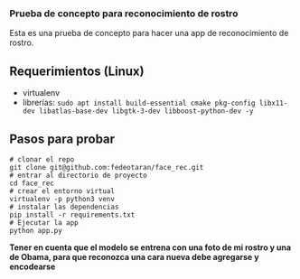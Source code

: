 ### Prueba de concepto para reconocimiento de rostro

Esta es una prueba de concepto para hacer una app de reconocimiento de rostro.

## Requerimientos (Linux)

- virtualenv
- librerías: `sudo apt install build-essential cmake pkg-config libx11-dev libatlas-base-dev libgtk-3-dev libboost-python-dev -y`

## Pasos para probar

```
# clonar el repo
git clone git@github.com:fedeotaran/face_rec.git
# entrar al directorio de proyecto
cd face_rec
# crear el entorno virtual
virtualenv -p python3 venv
# instalar las dependencias
pip install -r requirements.txt
# Ejecutar la app
python app.py
```

**Tener en cuenta que el modelo se entrena con una foto de mi rostro y una de
Obama, para que reconozca una cara nueva debe agregarse y encodearse**
